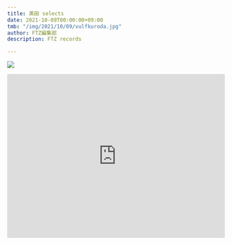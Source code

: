 ```yaml
---
title: 黒田 selects
date: 2021-10-09T00:00:00+09:00
tmb: "/img/2021/10/09/vulfkuroda.jpg"
author: FTZ編集部
description: FTZ records

---
```

![](/img/2021/10/09/vulfkuroda.jpg)

<iframe src="https://open.spotify.com/embed/playlist/06WPaDn42Qn4dKVAB5agox" width="100%" height="380" frameBorder="0" allowfullscreen="" allow="autoplay; clipboard-write; encrypted-media; fullscreen; picture-in-picture"></iframe>